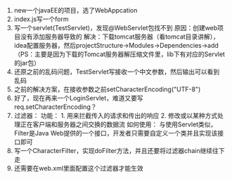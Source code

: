 1. new一个javaEE的项目，选了WebAppcation
2. index.js写一个form
3. 写一个servlet(TestServlet)，发现@WebServlet包找不到
    原因：创建web项目没有添加服务器导致的
    解决：下载tomcat服务器（看tomcat目录讲解），idea配置服务器，然后projectStructure->Modules->Dependencies->add
    （PS：主要是因为下载的Tomcat服务器解压缩文件里，lib下有对应的Servlet的jar包）
4. 还原之前的乱码问题，TestServlet写接收一个中文参数，然后输出可以看到乱码
5. 之前的解决方案，在接收参数之前setCharacterEncoding("UTF-8")
6. 好了，现在再来一个LoginServlet，难道又要写req.setCharacterEncoding？
7. 过滤器：
    功能：
        1. 用来拦截传入的请求和传出的响应
        2. 修改或以某种方式处理正在客户端和服务器之间交换的数据流
    如何使用：
        与使用Servlet类似，Filter是Java Web提供的一个接口，开发者只需要自定义一个类并且实现该接口即可
8. 写一个CharacterFilter，实现doFilter方法，并且还要将过滤器chain继续往下走
9. 还需要在web.xml里面配置这个过滤器才能生效
    <filter></filter>
    <filter-mapping></filter-mapping>

        

